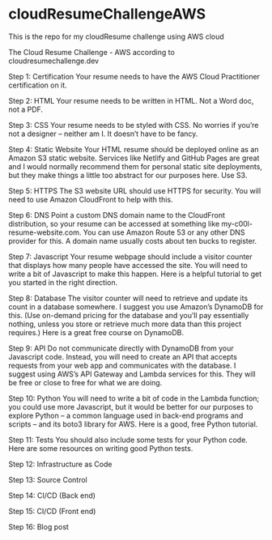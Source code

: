 # cloudResumeChallengeAWS
This is the repo for my cloudResume challenge using AWS cloud

The Cloud Resume Challenge - AWS according to cloudresumechallenge.dev

Step 1: Certification
Your resume needs to have the AWS Cloud Practitioner certification on it. 

Step 2: HTML
Your resume needs to be written in HTML. Not a Word doc, not a PDF. 

Step 3: CSS
Your resume needs to be styled with CSS. No worries if you’re not a designer – neither am I. It doesn’t have to be fancy.

Step 4: Static Website
Your HTML resume should be deployed online as an Amazon S3 static website. Services like Netlify and GitHub Pages are great and I would normally recommend them for personal static site deployments, but they make things a little too abstract for our purposes here. Use S3.

Step 5: HTTPS
The S3 website URL should use HTTPS for security. You will need to use Amazon CloudFront to help with this.

Step 6: DNS
Point a custom DNS domain name to the CloudFront distribution, so your resume can be accessed at something like my-c00l-resume-website.com. You can use Amazon Route 53 or any other DNS provider for this. A domain name usually costs about ten bucks to register.

Step 7: Javascript
Your resume webpage should include a visitor counter that displays how many people have accessed the site. You will need to write a bit of Javascript to make this happen. Here is a helpful tutorial to get you started in the right direction.

Step 8: Database
The visitor counter will need to retrieve and update its count in a database somewhere. I suggest you use Amazon’s DynamoDB for this. (Use on-demand pricing for the database and you’ll pay essentially nothing, unless you store or retrieve much more data than this project requires.) Here is a great free course on DynamoDB.

Step 9: API
Do not communicate directly with DynamoDB from your Javascript code. Instead, you will need to create an API that accepts requests from your web app and communicates with the database. I suggest using AWS’s API Gateway and Lambda services for this. They will be free or close to free for what we are doing.

Step 10: Python
You will need to write a bit of code in the Lambda function; you could use more Javascript, but it would be better for our purposes to explore Python – a common language used in back-end programs and scripts – and its boto3 library for AWS. Here is a good, free Python tutorial.

Step 11: Tests
You should also include some tests for your Python code. Here are some resources on writing good Python tests.

Step 12: Infrastructure as Code

Step 13: Source Control

Step 14: CI/CD (Back end)

Step 15: CI/CD (Front end)

Step 16: Blog post